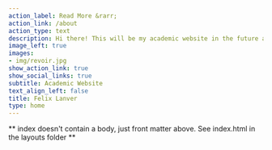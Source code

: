 ```yaml
---
action_label: Read More &rarr;
action_link: /about
action_type: text
description: Hi there! This will be my academic website in the future as I go along and learn coding. I am a Doctoral Researcher at the SOCIUM Research Institute on Inequality and Social Policy. My research interests include the political economy of the welfare state, unemployment protection, state formation as well as long-term effects and path dependencies of social policy. 
image_left: true
images:
- img/revoir.jpg
show_action_link: true
show_social_links: true
subtitle: Academic Website
text_align_left: false
title: Felix Lanver
type: home
---
```


** index doesn't contain a body, just front matter above.
See index.html in the layouts folder **
